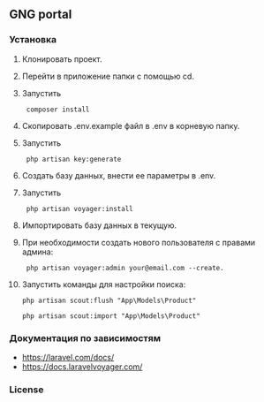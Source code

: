 ## GNG portal

### Установка

1. Клонировать проект.
2. Перейти в приложение папки с помощью cd.
3. Запустить

        composer install
4. Скопировать .env.example файл в .env в корневую папку.
5. Запустить

        php artisan key:generate
6. Создать базу данных, внести ее параметры в .env.
7. Запустить

        php artisan voyager:install
8. Импортировать базу данных в текущую.
9. При необходимости создать нового пользователя с правами админа:
        
        php artisan voyager:admin your@email.com --create.
10. Запустить команды для настройки поиска:

        php artisan scout:flush "App\Models\Product"
        
        php artisan scout:import "App\Models\Product"

### Документация по зависимостям

- https://laravel.com/docs/
- https://docs.laravelvoyager.com/


### License

